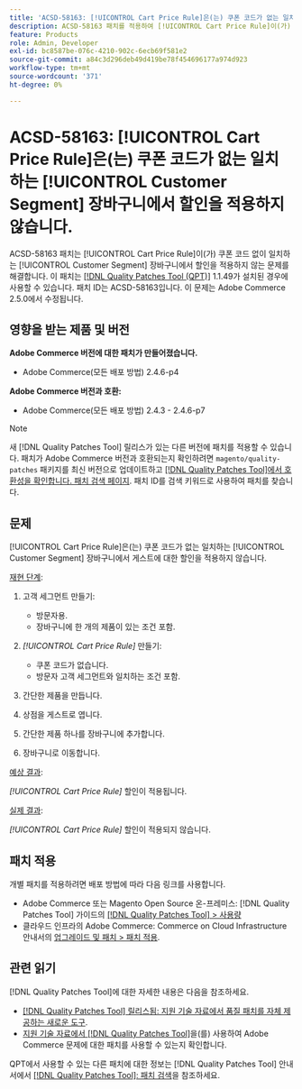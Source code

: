 ```yaml
---
title: 'ACSD-58163: [!UICONTROL Cart Price Rule]은(는) 쿠폰 코드가 없는 일치하는 [!UICONTROL Customer Segment] 장바구니에서 할인을 적용하지 않습니다.'
description: ACSD-58163 패치를 적용하여 [!UICONTROL Cart Price Rule]이(가) 쿠폰 코드가 없는 일치하는 [!UICONTROL Customer Segment] 장바구니에서 게스트에 대한 할인을 적용하지 않는 Adobe Commerce 문제를 해결합니다.
feature: Products
role: Admin, Developer
exl-id: bc8587be-076c-4210-902c-6ecb69f581e2
source-git-commit: a84c3d296deb49d419be78f454696177a974d923
workflow-type: tm+mt
source-wordcount: '371'
ht-degree: 0%

---
```


# ACSD-58163: [!UICONTROL Cart Price Rule]은(는) 쿠폰 코드가 없는 일치하는 [!UICONTROL Customer Segment] 장바구니에서 할인을 적용하지 않습니다.

ACSD-58163 패치는 [!UICONTROL Cart Price Rule]이(가) 쿠폰 코드 없이 일치하는 [!UICONTROL Customer Segment] 장바구니에서 할인을 적용하지 않는 문제를 해결합니다. 이 패치는 [[!DNL Quality Patches Tool (QPT)]](/help/announcements/adobe-commerce-announcements/magento-quality-patches-released-new-tool-to-self-serve-quality-patches.md) 1.1.49가 설치된 경우에 사용할 수 있습니다. 패치 ID는 ACSD-58163입니다. 이 문제는 Adobe Commerce 2.5.0에서 수정됩니다.

## 영향을 받는 제품 및 버전

**Adobe Commerce 버전에 대한 패치가 만들어졌습니다.**

* Adobe Commerce(모든 배포 방법) 2.4.6-p4

**Adobe Commerce 버전과 호환:**

* Adobe Commerce(모든 배포 방법) 2.4.3 - 2.4.6-p7

>[!NOTE]
>
>새 [!DNL Quality Patches Tool] 릴리스가 있는 다른 버전에 패치를 적용할 수 있습니다. 패치가 Adobe Commerce 버전과 호환되는지 확인하려면 `magento/quality-patches` 패키지를 최신 버전으로 업데이트하고 [[!DNL Quality Patches Tool]에서 호환성을 확인합니다. 패치 검색 페이지](https://experienceleague.adobe.com/tools/commerce-quality-patches/index.html?lang=ko). 패치 ID를 검색 키워드로 사용하여 패치를 찾습니다.

## 문제

[!UICONTROL Cart Price Rule]은(는) 쿠폰 코드가 없는 일치하는 [!UICONTROL Customer Segment] 장바구니에서 게스트에 대한 할인을 적용하지 않습니다.

<u>재현 단계</u>:

1. 고객 세그먼트 만들기:
   * 방문자용.
   * 장바구니에 한 개의 제품이 있는 조건 포함.

1. *[!UICONTROL Cart Price Rule]* 만들기:
   * 쿠폰 코드가 없습니다.
   * 방문자 고객 세그먼트와 일치하는 조건 포함.

1. 간단한 제품을 만듭니다.
1. 상점을 게스트로 엽니다.
1. 간단한 제품 하나를 장바구니에 추가합니다.
1. 장바구니로 이동합니다.

<u>예상 결과</u>:

*[!UICONTROL Cart Price Rule]* 할인이 적용됩니다.

<u>실제 결과</u>:

*[!UICONTROL Cart Price Rule]* 할인이 적용되지 않습니다.

## 패치 적용

개별 패치를 적용하려면 배포 방법에 따라 다음 링크를 사용합니다.

* Adobe Commerce 또는 Magento Open Source 온-프레미스: [!DNL Quality Patches Tool] 가이드의 [[!DNL Quality Patches Tool] > 사용량](https://experienceleague.adobe.com/docs/commerce-operations/tools/quality-patches-tool/usage.html?lang=ko)
* 클라우드 인프라의 Adobe Commerce: Commerce on Cloud Infrastructure 안내서의 [업그레이드 및 패치 > 패치 적용](https://experienceleague.adobe.com/docs/commerce-cloud-service/user-guide/develop/upgrade/apply-patches.html?lang=ko).

## 관련 읽기

[!DNL Quality Patches Tool]에 대한 자세한 내용은 다음을 참조하세요.

* [[!DNL Quality Patches Tool] 릴리스됨: 지원 기술 자료에서 품질 패치를 자체 제공하는 새로운 도구](/help/announcements/adobe-commerce-announcements/magento-quality-patches-released-new-tool-to-self-serve-quality-patches.md).
* [지원 기술 자료에서  [!DNL Quality Patches Tool]](/help/support-tools/patches-available-in-qpt-tool/check-patch-for-magento-issue-with-magento-quality-patches.md)을(를) 사용하여 Adobe Commerce 문제에 대한 패치를 사용할 수 있는지 확인합니다.

QPT에서 사용할 수 있는 다른 패치에 대한 정보는 [!DNL Quality Patches Tool] 안내서에서 [[!DNL Quality Patches Tool]: 패치 검색](https://experienceleague.adobe.com/tools/commerce-quality-patches/index.html?lang=ko)을 참조하세요.

